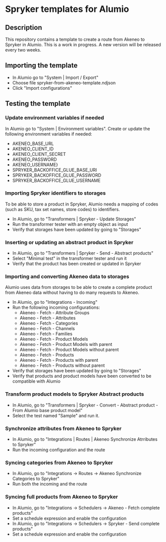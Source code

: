 # Spryker templates for Alumio

## Description

This repository contains a template to create a route from Akeneo to Spryker in Alumio.
This is a work in progress. A new version will be released every two weeks. 

## Importing the template

- In Alumio go to "System | Import / Export"
- Choose file spryker-from-akeneo-template.ndjson
- Click "Import configurations"

## Testing the template

### Update environment variables if needed

In Alumio go to "System | Environment variables". Create or update the following environment variables if needed:

- AKENEO_BASE_URL
- AKENEO_CLIENT_ID
- AKENEO_CLIENT_SECRET
- AKENEO_PASSWORD
- AKENEO_USERNAME}
- SPRYKER_BACKOFFICE_GLUE_BASE_URI
- SPRYKER_BACKOFFICE_GLUE_PASSWORD
- SPRYKER_BACKOFFICE_GLUE_USERNAME

### Importing Spryker identifiers to storages

To be able to store a product in Spryker, Alumio needs a mapping of codes (such as SKU, tax set names, store codes) to
identifiers.

- In Alumio, go to "Transformers | Spryker - Update Storages"
- Run the transformer tester with an empty object as input
- Verify that storages have been updated by going to "Storages"

### Inserting or updating an abstract product in Spryker

- In Alumio, go to "Transformers | 	Spryker - Send - Abstract products"
- Select "Minimal test" in the transformer tester and run it
- Verify that the product has been created or updated in Spryker

### Importing and converting Akeneo data to storages

Alumio uses data from storages to be able to create a complete product from Akeneo data without having to do many
requests to Akeneo.

- In Alumio, go to "Integrations - Incoming"
- Run the following incoming configurations:
  - Akeneo - Fetch - Attribute Groups
  - Akeneo - Fetch - Attributes
  - Akeneo - Fetch - Categories
  - Akeneo - Fetch - Channels
  - Akeneo - Fetch - Families
  - Akeneo - Fetch - Product Models
  - Akeneo - Fetch - Product Models with parent
  - Akeneo - Fetch - Product Models without parent
  - Akeneo - Fetch - Products
  - Akeneo - Fetch - Products with parent
  - Akeneo - Fetch - Products without parent
- Verify that storages have been updated by going to "Storages"
- Verify that products and product models have been converted to be compatible with Alumio

### Transform product models to Spryker Abstract products

- In Alumio, go to "Transformers | Spryker - Convert - Abstract product - From Alumio base product model"
- Select the test named "Sample" and run it.

### Synchronize attributes from Akeneo to Spryker

- In Alumio, go to "Integrations | Routes | Akeneo Synchronize Atrributes to Spryker"
- Run the incoming configuration and the route

### Syncing categories from Akeneo to Spryker

- In Alumio, go to "Integrations → Routes → Akeneo Synchronize Categories to Spryker"
- Run both the incoming and the route

### Syncing full products from Akeneo to Spryker

- In Alumio, go to "Integrations → Schedulers → Akeneo - Fetch complete products"
- Set a schedule expression and enable the configuration
- In Alumio, go to "Integrations → Schedulers → Spryker - Send complete products"
- Set a schedule expression and enable the configuration
